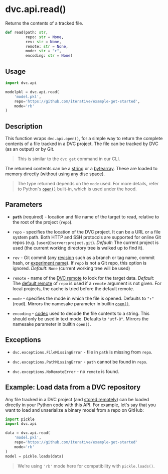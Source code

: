 # dvc.api.read()

Returns the contents of a tracked file.

```py
def read(path: str,
         repo: str = None,
         rev: str = None,
         remote: str = None,
         mode: str = "r",
         encoding: str = None)
```

## Usage

```py
import dvc.api

modelpkl = dvc.api.read(
    'model.pkl',
    repo='https://github.com/iterative/example-get-started',
    mode='rb'
)
```

## Description

This function wraps `dvc.api.open()`, for a simple way to return the complete
contents of a file tracked in a <abbr>DVC project</abbr>. The file can be
tracked by DVC (as an <abbr>output</abbr>) or by Git.

> This is similar to the `dvc get` command in our CLI.

The returned contents can be a
[string](https://docs.python.org/3/library/stdtypes.html#text-sequence-type-str)
or a [bytearray](https://docs.python.org/3/library/stdtypes.html#bytearray).
These are loaded to memory directly (without using any disc space).

> The type returned depends on the `mode` used. For more details, refer to
> Python's [`open()`](https://docs.python.org/3/library/functions.html#open)
> built-in, which is used under the hood.

## Parameters

- **`path`** (required) - location and file name of the target to read, relative
  to the root of the project (`repo`).

- `repo` - specifies the location of the DVC project. It can be a URL or a file
  system path. Both HTTP and SSH protocols are supported for online Git repos
  (e.g. `[user@]server:project.git`). _Default_: The current project is used
  (the current working directory tree is walked up to find it).

- `rev` - Git commit (any [revision](https://git-scm.com/docs/revisions) such as
  a branch or tag name, commit hash, or [experiment name]). If `repo` is not a
  Git repo, this option is ignored. _Default_: `None` (current working tree will
  be used)

- `remote` - name of the [DVC remote](/doc/command-reference/remote) to look for
  the target data. _Default_: The
  [default remote](/doc/command-reference/remote/default) of `repo` is used if a
  `remote` argument is not given. For local projects, the <abbr>cache</abbr> is
  tried before the default remote.

- `mode` - specifies the mode in which the file is opened. Defaults to `"r"`
  (read). Mirrors the namesake parameter in builtin
  [`open()`](https://docs.python.org/3/library/functions.html#open).

- `encoding` -
  [codec](https://docs.python.org/3/library/codecs.html#standard-encodings) used
  to decode the file contents to a string. This should only be used in text
  mode. Defaults to `"utf-8"`. Mirrors the namesake parameter in builtin
  `open()`.

[experiment name]: /doc/command-reference/exp/run#-n

## Exceptions

- `dvc.exceptions.FileMissingError` - file in `path` is missing from `repo`.

- `dvc.exceptions.PathMissingError` - `path` cannot be found in `repo`.

- `dvc.exceptions.NoRemoteError` - no `remote` is found.

## Example: Load data from a DVC repository

Any file tracked in a <abbr>DVC project</abbr> (and
[stored remotely](/doc/command-reference/remote/add)) can be loaded directly in
your Python code with this API. For example, let's say that you want to load and
unserialize a binary model from a repo on GitHub:

```py
import pickle
import dvc.api

data = dvc.api.read(
    'model.pkl',
    repo='https://github.com/iterative/example-get-started'
    mode='rb'
)
model = pickle.loads(data)
```

> We're using `'rb'` mode here for compatibility with `pickle.loads()`.
